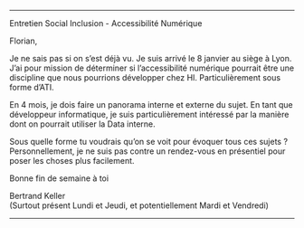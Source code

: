 

---

Entretien Social Inclusion - Accessibilité Numérique

Florian,

Je ne sais pas si on s’est déjà vu. Je suis arrivé le 8 janvier au siège à Lyon.
J’ai pour mission de déterminer si l’accessibilité numérique pourrait être une discipline que nous pourrions développer chez HI.
Particulièrement sous forme d’ATI.

En 4 mois, je dois faire un panorama interne et externe du sujet.
En tant que développeur informatique, je suis particulièrement intéressé par la manière dont on pourrait utiliser la Data interne.

Sous quelle forme tu voudrais qu’on se voit pour évoquer tous ces sujets ?
Personnellement, je ne suis pas contre un rendez-vous en présentiel pour poser les choses plus facilement.

Bonne fin de semaine à toi

Bertrand Keller  
(Surtout présent Lundi et Jeudi, et potentiellement Mardi et Vendredi)

---
